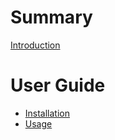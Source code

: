 # Summary

[Introduction](README.md)

# User Guide 

- [Installation](installation.md)
- [Usage](usage.md)
